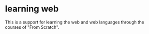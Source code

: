 # learning web
This is a support for learning the web and web languages through the courses of "From Scratch".
